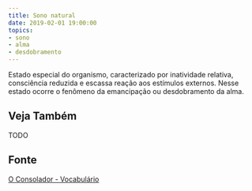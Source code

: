 ```yaml
---
title: Sono natural
date: 2019-02-01 19:00:00
topics:
- sono
- alma
- desdobramento
---
```


Estado especial do organismo, caracterizado por inatividade relativa,
consciência reduzida e escassa reação aos estímulos externos. Nesse estado
ocorre o fenômeno da emancipação ou desdobramento da alma.

## Veja Também
TODO

## Fonte
[O Consolador - Vocabulário](http://www.oconsolador.com.br/linkfixo/vocabulario/principal.html)
